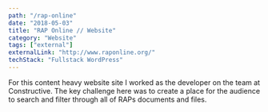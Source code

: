 ```yaml
---
path: "/rap-online"
date: "2018-05-03"
title: "RAP Online // Website"
category: "Website"
tags: ["external"]
externalLink: "http://www.raponline.org/"
techStack: "Fullstack WordPress"
---
```


For this content heavy website site I worked as the developer on the team at Constructive. The key challenge here was to create a place for the audience to search and filter through all of RAPs documents and files.